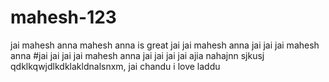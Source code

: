 # mahesh-123
jai mahesh anna
mahesh anna is great
jai jai mahesh anna
jai jai jai mahesh anna
#jai jai jai jai mahesh anna
jai jai jai jai ajia nahajnn sjkusj
qdklkqwjdlkdklakldnalsnxm, 
jai chandu
i love laddu
